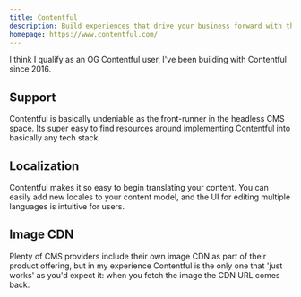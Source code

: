```yaml
---
title: Contentful
description: Build experiences that drive your business forward with the composable content platform.
homepage: https://www.contentful.com/
---
```


I think I qualify as an OG Contentful user, I've been building with Contentful since 2016.

## Support

Contentful is basically undeniable as the front-runner in the headless CMS space. Its super easy to find resources around implementing Contentful into basically any tech stack.

## Localization

Contentful makes it so easy to begin translating your content. You can easily add new locales to your content model, and the UI for editing multiple languages is intuitive for users.

## Image CDN

Plenty of CMS providers include their own image CDN as part of their product offering, but in my experience Contentful is the only one that 'just works' as you'd expect it: when you fetch the image the CDN URL comes back.
